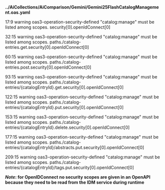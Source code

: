__../AiCollections/AiComparison/Gemini/Gemini25FlashCatalogManagement.oas.yaml__

17:9   warning  oas3-operation-security-defined  "catalog:manage" must be listed among scopes.  security[0].openIdConnect[0]

32:15  warning  oas3-operation-security-defined  "catalog:manage" must be listed among scopes.  paths./catalog-entries.get.security[0].openIdConnect[0]

60:15  warning  oas3-operation-security-defined  "catalog:manage" must be listed among scopes.  paths./catalog-entries.post.security[0].openIdConnect[0]

93:15  warning  oas3-operation-security-defined  "catalog:manage" must be listed among scopes.  paths./catalog-entries/{catalogEntryId}.get.security[0].openIdConnect[0]

122:15  warning  oas3-operation-security-defined  "catalog:manage" must be listed among scopes.  paths./catalog-entries/{catalogEntryId}.put.security[0].openIdConnect[0]

153:15  warning  oas3-operation-security-defined  "catalog:manage" must be listed among scopes.  paths./catalog-entries/{catalogEntryId}.delete.security[0].openIdConnect[0]

177:15  warning  oas3-operation-security-defined  "catalog:manage" must be listed among scopes.  paths./catalog-entries/{catalogEntryId}/abstracts.put.security[0].openIdConnect[0]

209:15  warning  oas3-operation-security-defined  "catalog:manage" must be listed among scopes.  paths./catalog-entries/{catalogEntryId}/tags.put.security[0].openIdConnect[0]

__*Note*: for OpenIDConnect no security scopes are given in an OpenAPI because they need to be read from the IDM service during runtime__